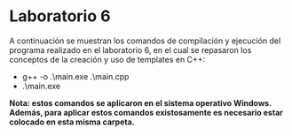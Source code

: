 # Laboratorio 6

A continuación se muestran los comandos de compilación y ejecución del programa realizado en el laboratorio 6, en el cual se repasaron los conceptos de la creación y uso de templates en C++:

- g++ -o .\main.exe .\main.cpp
- .\main.exe

**Nota: estos comandos se aplicaron en el sistema operativo Windows. Además, para aplicar estos comandos existosamente es necesario estar colocado en esta misma carpeta.**